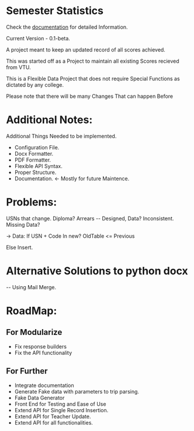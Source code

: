 # Semester Statistics

Check the [documentation](https://rushyanth111.github.io/Semester-Stats/) for detailed Information.

Current Version - 0.1-beta.

A project meant to keep an updated record of all scores achieved.

This was started off as a Project to maintain all existing Scores recieved from VTU.

This is a Flexible Data Project that does not require Special Functions as dictated by any college.

Please note that there will be many Changes That can happen Before 

# Additional Notes:

Additional Things Needed to be implemented.

- Configuration File.
- Docx Formatter.
- PDF Formatter.
- Flexible API Syntax.
- Proper Structure.
- Documentation. <- Mostly for future Maintence.


# Problems:

USNs that change.
Diploma? 
Arrears -- Designed, Data? Inconsistent.
Missing Data? 

-> Data: 
If USN + Code In new? 
    OldTable <= Previous

Else Insert.

# Alternative Solutions to python docx

-- Using Mail Merge.

# RoadMap:


## For Modularize
- Fix response builders
- Fix the API functionality


## For Further
- Integrate documentation
- Generate Fake data with parameters to trip parsing.
- Fake Data Generator
- Front End for Testing and Ease of Use
- Extend API for Single Record Insertion.
- Extend API for Teacher Update.
- Extend API for all functionalities.